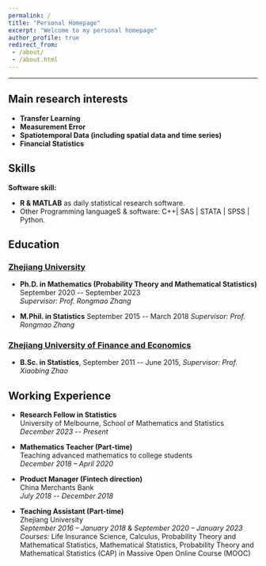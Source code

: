 ```yaml
---
permalink: /
title: "Personal Homepage"
excerpt: "Welcome to my personal homepage"
author_profile: true
redirect_from:
 - /about/
 - /about.html
---
```

- - -

## Main research interests
- **Transfer Learning**  
- **Measurement Error**  
- **Spatiotemporal Data (including spatial data and time series)**  
- **Financial Statistics**

## Skills
**Software skill:**
- **R & MATLAB** as daily statistical research software.
- Other Programming languageS & software: C++\| SAS \| STATA \| SPSS \| Python.

## Education

### [Zhejiang University](https://www.zju.edu.cn/)

- **Ph.D. in Mathematics (Probability Theory and Mathematical Statistics)**
September 2020 -- September 2023   
*Supervisor: Prof. Rongmao Zhang* 

- **M.Phil. in Statistics**
September 2015 -- March 2018
*Supervisor: Prof. Rongmao Zhang* 

### [Zhejiang University of Finance and Economics](https://www.zufe.edu.cn/)

- **B.Sc. in Statistics**, September 2011 --  June 2015,   *Supervisor: Prof. Xiaobing Zhao*   

## Working Experience
- **Research Fellow in Statistics**  
University of Melbourne, School of Mathematics and Statistics  
*December 2023 -- Present* 

- **Mathematics Teacher (Part-time)**  
  Teaching advanced mathematics to college students  
  *December 2018 – April 2020*

- **Product Manager (Fintech direction)**  
China Merchants Bank  
*July 2018 -- December 2018*

- **Teaching Assistant (Part-time)**  
Zhejiang University  
*September 2016 – January 2018* & *September 2020 – January 2023*  
*Courses:* Life Insurance Science, Calculus, Probability Theory and Mathematical Statistics, Mathematical Statistics, Probability Theory and Mathematical Statistics (CAP) in Massive Open Online Course (MOOC)
 
<!-- 
### Teaching Assistant in Zhejiang University
 
During doctoral studies： 

1. 2022.09 -- 2023.01, Life Insurance Science.

2. 2021.09 -- 2022.01, Life Insurance Science.

3. 2020.09 -- 2021.01, Calculus.

During master studies：

4. 2017.09 -- 2018.01, Life Insurance Science.

5. 2017.02 -- 2017.06, Probability Theory and Mathematical Statistics.

6. 2017.02 -- 2017.06, Mathematical Statistics.

7. 2016.09 -- 2017.01, Life Insurance Science.

### Teaching Assistant in Massive Open Online Course (MOOC)

Courses: Probability Theory and Mathematical Statistics (CAP), etc.
 
## Awards and Distinctions

- 2022, **Award of Honor for Graduate**, Zhejiang University.

- 2021, **Award of Honor for Graduate**, Zhejiang University.

- 2017, **Award of Honor for Graduate**, Zhejiang University.

- 2014, **The Third-class Scholarship for Excellent Students**, Zhejiang University of Finance and Economics.

- 2013, **The Second-class Scholarship for Excellent Students**, Zhejiang University of Finance and Economics.

- 2013, **The Title of Excellent Student Cadre**, Zhejiang University of Finance and Economics. 
 -->
